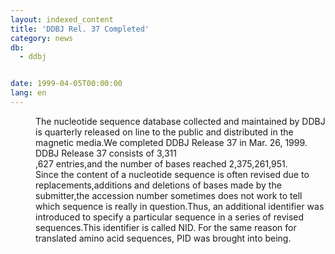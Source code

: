 ```yaml
---
layout: indexed_content
title: 'DDBJ Rel. 37 Completed'
category: news
db:
  - ddbj


date: 1999-04-05T00:00:00
lang: en
---
```


<dd>The nucleotide sequence database collected and maintained by DDBJ is quarterly released on line to the public and distributed in the magnetic media.We completed DDBJ Release 37 in Mar. 26, 1999. DDBJ Release 37 consists of 3,311<br>,627 entries,and the number of bases reached 2,375,261,951.<br>
<dd>Since the content of a nucleotide sequence is often revised due to replacements,additions and deletions of bases made by the submitter,the accession number sometimes does not work to tell which sequence is really in question.Thus, an additional identifier was introduced to specify a particular sequence in a series of revised sequences.This identifier is called NID. For the same reason for translated amino acid sequences, PID was brought into being.</dd>
</dd>
